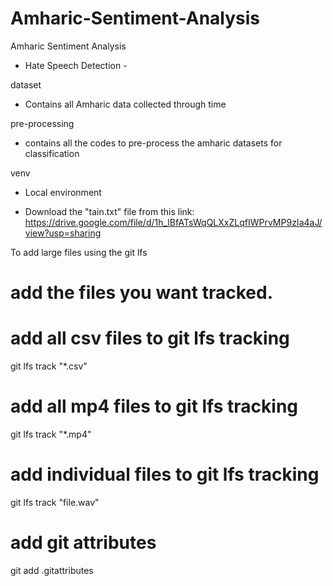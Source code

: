 # Amharic-Sentiment-Analysis

Amharic Sentiment Analysis
- Hate Speech Detection -
 
dataset
- Contains all Amharic data collected through time

pre-processing
- contains all the codes to pre-process the amharic datasets for classification

venv
- Local environment

* Download the "tain.txt" file from this link: 
https://drive.google.com/file/d/1h_lBfATsWqQLXxZLqfIWPrvMP9zIa4aJ/view?usp=sharing


To add large files using the git lfs

# add the files you want tracked. 
# add all csv files to git lfs tracking
git lfs track "*.csv"

# add all mp4 files to git lfs tracking
git lfs track "*.mp4"

# add individual files to git lfs tracking
git lfs track "file.wav"

# add git attributes
git add .gitattributes
